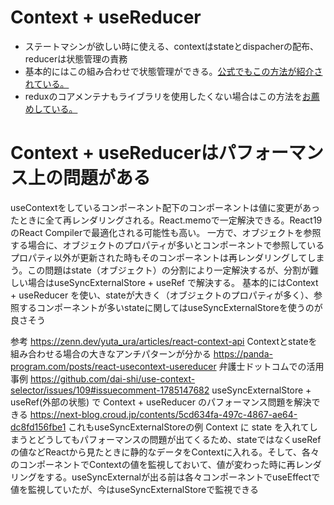 # Context + useReducer
- ステートマシンが欲しい時に使える、contextはstateとdispacherの配布、reducerは状態管理の責務
- 基本的にはこの組み合わせで状態管理ができる。[公式でもこの方法が紹介されている。](https://ja.react.dev/learn/scaling-up-with-reducer-and-context)
- reduxのコアメンテナもライブラリを使用したくない場合はこの方法を[お薦めしている。](https://blog.isquaredsoftware.com/2021/01/context-redux-differences/#recommendations)

# Context + useReducerはパフォーマンス上の問題がある
useContextをしているコンポーネント配下のコンポーネントは値に変更があったときに全て再レンダリングされる。React.memoで一定解決できる。React19のReact Compilerで最適化される可能性も高い。
一方で、オブジェクトを参照する場合に、オブジェクトのプロパティが多いとコンポーネントで参照しているプロパティ以外が更新された時もそのコンポーネントは再レンダリングしてしまう。この問題はstate（オブジェクト）の分割により一定解決するが、分割が難しい場合はuseSyncExternalStore + useRef で解決する。
基本的にはContext + useReducer を使い、stateが大きく（オブジェクトのプロパティが多く）、参照するコンポーネントが多いstateに関してはuseSyncExternalStoreを使うのが良さそう

参考
https://zenn.dev/yuta_ura/articles/react-context-api
Contextとstateを組み合わせる場合の大きなアンチパターンが分かる
https://panda-program.com/posts/react-usecontext-usereducer
弁護士ドットコムでの活用事例
https://github.com/dai-shi/use-context-selector/issues/109#issuecomment-1785147682
useSyncExternalStore + useRef(外部の状態) で Context + useReducer のパフォーマンス問題を解決できる
https://next-blog.croud.jp/contents/5cd634fa-497c-4867-ae64-dc8fd156fbe1
これもuseSyncExternalStoreの例
Context に state を入れてしまうとどうしてもパフォーマンスの問題が出てくるため、stateではなくuseRefの値などReactから見たときに静的なデータをContextに入れる。そして、各々のコンポーネントでContextの値を監視しておいて、値が変わった時に再レンダリングをする。useSyncExternalが出る前は各々コンポーネントでuseEffectで値を監視していたが、今はuseSyncExternalStoreで監視できる
